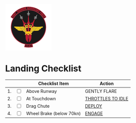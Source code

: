 ![JTAF Logo](../../../JTAF/img/Logo.png)

# **Landing Checklist**

| | | Checklist Item | Action |
|-|-| ---------------| -------|
|1.|  <input type="checkbox">  | Above Runway | GENTLY FLARE|
|2.|  <input type="checkbox">  | At Touchdown | [THROTTLES TO IDLE](../../../cockpit/pilot/left_console/front_section.md#throttles) |
|3.|  <input type="checkbox">  | Drag Chute | [DEPLOY](../../../systems/flight_controls_gear/gear_ground_handling.md#drag-chute-system) |
|4.|  <input type="checkbox">  | Wheel Brake (below 70kn)| [ENGAGE](../../../systems/flight_controls_gear/gear_ground_handling.md#wheel-brakes) |